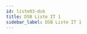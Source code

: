 ```yaml
---
id: liste03-dsb
title: DSB Liste IT 1
sidebar_label: DSB Liste IT 1
---
```

<table id="dsaListe"> </table> <!-- Hier wird alles reingepackt -->  
	
<p hidden><img src="/img/zur.png" width="20" onload="dsaListen(6)" /></p> 

<div id="dsaTab2">
	<div hidden>
## ÜBERSICHT Beauftragter 2 <br /><br />

###	<input type="button" class="knopf trans" id="blaKnopf" value="On/Off"  onClick="dsaListen(6)"/>   

### <input type="button" class="knopf trans" id="blaKnopf" value="Drucken" onclick="window.print();" />	
	</div>
</div>